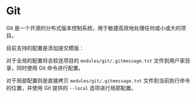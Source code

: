 # Git

Git 是一个开源的分布式版本控制系统，用于敏捷高效地处理任何或小或大的项目。

目前支持的配置是添加提交模版：

对于全局的配置将会软连项目的 `modules/git/.gitmessage.txt` 文件到用户家目录，同时使用 Git 命令进行配置。

对于局部配置则是直接拷贝 `modules/git/.gitmessage.txt` 文件到当前执行命令的位置，并使用 Git 提供的 `--local` 选项进行局部配置。
